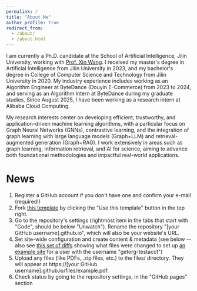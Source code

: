 ```yaml
---
permalink: /
title: "About Me"
author_profile: true
redirect_from: 
  - /about/
  - /about.html
---
```


I am currently a Ph.D. candidate at the School of Artificial Intelligence, Jilin University, working with [Prof. Xin Wang](https://xinwangjlu.github.io/). I received my master's degree in Artificial Intelligence from Jilin University in 2023, and my bachelor's degree in College of Computer Science and Technology from Jilin University in 2020. My industry experience includes working as an Algorithm Engineer at ByteDance (Douyin E-Commerce) from 2023 to 2024, and serving as an Algorithm Intern at ByteDance during my graduate studies. Since August 2025, I have been working as a research intern at Alibaba Cloud Computing.

My research interests center on developing efficient, trustworthy, and application-driven machine learning algorithms, with a particular focus on Graph Neural Networks (GNNs), contrastive learning, and the integration of graph learning with large language models (Graph+LLM) and retrieval-augmented generation (Graph+RAG). I work extensively in areas such as graph learning, information retrieval, and AI for science, aiming to advance both foundational methodologies and impactful real-world applications.

News
======
1. Register a GitHub account if you don't have one and confirm your e-mail (required!)
1. Fork [this template](https://github.com/academicpages/academicpages.github.io) by clicking the "Use this template" button in the top right. 
1. Go to the repository's settings (rightmost item in the tabs that start with "Code", should be below "Unwatch"). Rename the repository "[your GitHub username].github.io", which will also be your website's URL.
1. Set site-wide configuration and create content & metadata (see below -- also see [this set of diffs](http://archive.is/3TPas) showing what files were changed to set up [an example site](https://getorg-testacct.github.io) for a user with the username "getorg-testacct")
1. Upload any files (like PDFs, .zip files, etc.) to the files/ directory. They will appear at https://[your GitHub username].github.io/files/example.pdf.  
1. Check status by going to the repository settings, in the "GitHub pages" section
